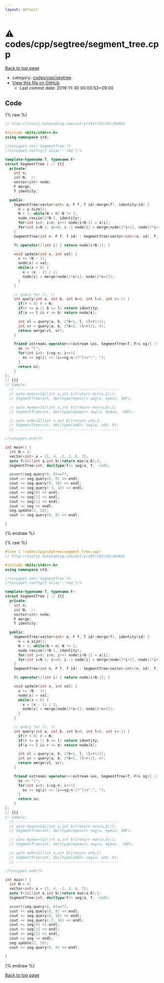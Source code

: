 ```yaml
---
layout: default
---
```


<!-- mathjax config similar to math.stackexchange -->
<script type="text/javascript" async
  src="https://cdnjs.cloudflare.com/ajax/libs/mathjax/2.7.5/MathJax.js?config=TeX-MML-AM_CHTML">
</script>
<script type="text/x-mathjax-config">
  MathJax.Hub.Config({
    TeX: { equationNumbers: { autoNumber: "AMS" }},
    tex2jax: {
      inlineMath: [ ['$','$'] ],
      processEscapes: true
    },
    "HTML-CSS": { matchFontHeight: false },
    displayAlign: "left",
    displayIndent: "2em"
  });
</script>

<script type="text/javascript" src="https://cdnjs.cloudflare.com/ajax/libs/jquery/3.4.1/jquery.min.js"></script>
<script src="https://cdn.jsdelivr.net/npm/jquery-balloon-js@1.1.2/jquery.balloon.min.js" integrity="sha256-ZEYs9VrgAeNuPvs15E39OsyOJaIkXEEt10fzxJ20+2I=" crossorigin="anonymous"></script>
<script type="text/javascript" src="../../../../assets/js/copy-button.js"></script>
<link rel="stylesheet" href="../../../../assets/css/copy-button.css" />


# :warning: codes/cpp/segtree/segment_tree.cpp

<a href="../../../../index.html">Back to top page</a>

* category: <a href="../../../../index.html#be3aa2b43feda595aa89da363e1e6700">codes/cpp/segtree</a>
* <a href="{{ site.github.repository_url }}/blob/master/codes/cpp/segtree/segment_tree.cpp">View this file on GitHub</a>
    - Last commit date: 2019-11-30 00:00:53+09:00




## Code

<a id="unbundled"></a>
{% raw %}
```cpp
// http://tsutaj.hatenablog.com/entry/2017/03/29/204841

#include <bits/stdc++.h>
using namespace std;

//%snippet.set('SegmentTree')%
//%snippet.config({'alias':'rmq'})%

template<typename T, typename F>
struct SegmentTree { // {{{
  private:
    int n; 
    int N;  // 
    vector<int> node;
    F merge;
    T identity;

  public:
    SegmentTree(vector<int> a, F f, T id):merge(f), identity(id) {
      n = a.size();
      N = 1; while(N < n) N *= 2;
      node.resize(2*N-1, identity);
      for(int i=0; i<n; i++) node[i+N-1] = a[i];
      for(int i=N-2; i>=0; i--) node[i] = merge(node[2*i+1], node[2*i+2]);
    }
    SegmentTree(int n, F f, T id) : SegmentTree(vector<int>(n, id), f, id) {}

    T& operator[](int i) { return node[i+N-1]; }

    void update(int x, int val) {
      x += (N - 1);
      node[x] = val;
      while(x > 0) {
        x = (x - 1) / 2;
        node[x] = merge(node[2*x+1], node[2*x+2]);
      }
    }

    // query for [l, r)
    int query(int a, int b, int k=0, int l=0, int r=-1) {
      if(r < 0) r = N;
      if(r <= a || b <= l) return identity;
      if(a <= l && r <= b) return node[k];

      int vl = query(a, b, 2*k+1, l, (l+r)/2);
      int vr = query(a, b, 2*k+2, (l+r)/2, r);
      return merge(vl, vr);
    }

    friend ostream& operator<<(ostream &os, SegmentTree<T, F>& sg){ //
      os << "[";
      for(int i=0; i<sg.n; i++){
        os << sg[i] << (i==sg.n-1?"]\n":", ");
      }
      return os;
    }
};
// }}}
// Sample:
  // -----------------------------------------------
  // auto mymin=[&](int a,int b){return min(a,b);};
  // SegmentTree<int, decltype(mymin)> seg(a, mymin, INF);

  // auto mymax=[&](int a,int b){return max(a,b);};
  // SegmentTree<int, decltype(mymax)> seg(a, mymax, -INF);

  // auto add=[&](int a,int b){return a+b;};
  // SegmentTree<int, decltype(add)> seg(a, add, 0);
  // -----------------------------------------------

//%snippet.end()%

int main() {
  int N = 6;
  vector<int> a = {1, 4, -2, 3, 6, 7};
  auto f=[&](int a,int b){return max(a,b);};
  SegmentTree<int, decltype(f)> seg(a, f, -1e9);

  assert(seg.query(0, 8)==7);
  cout << seg.query(0, 8) << endl;
  cout << seg.query(0, 10) << endl;
  cout << seg.query(-3, 10) << endl;
  cout << seg[0] << endl;
  cout << seg[1] << endl;
  cout << seg[2] << endl;
  cout << seg << endl;
  seg.update(2, 10);
  cout << seg.query(0, 8) << endl;

}

```
{% endraw %}

<a id="bundled"></a>
{% raw %}
```cpp
#line 1 "codes/cpp/segtree/segment_tree.cpp"
// http://tsutaj.hatenablog.com/entry/2017/03/29/204841

#include <bits/stdc++.h>
using namespace std;

//%snippet.set('SegmentTree')%
//%snippet.config({'alias':'rmq'})%

template<typename T, typename F>
struct SegmentTree { // {{{
  private:
    int n; 
    int N;  // 
    vector<int> node;
    F merge;
    T identity;

  public:
    SegmentTree(vector<int> a, F f, T id):merge(f), identity(id) {
      n = a.size();
      N = 1; while(N < n) N *= 2;
      node.resize(2*N-1, identity);
      for(int i=0; i<n; i++) node[i+N-1] = a[i];
      for(int i=N-2; i>=0; i--) node[i] = merge(node[2*i+1], node[2*i+2]);
    }
    SegmentTree(int n, F f, T id) : SegmentTree(vector<int>(n, id), f, id) {}

    T& operator[](int i) { return node[i+N-1]; }

    void update(int x, int val) {
      x += (N - 1);
      node[x] = val;
      while(x > 0) {
        x = (x - 1) / 2;
        node[x] = merge(node[2*x+1], node[2*x+2]);
      }
    }

    // query for [l, r)
    int query(int a, int b, int k=0, int l=0, int r=-1) {
      if(r < 0) r = N;
      if(r <= a || b <= l) return identity;
      if(a <= l && r <= b) return node[k];

      int vl = query(a, b, 2*k+1, l, (l+r)/2);
      int vr = query(a, b, 2*k+2, (l+r)/2, r);
      return merge(vl, vr);
    }

    friend ostream& operator<<(ostream &os, SegmentTree<T, F>& sg){ //
      os << "[";
      for(int i=0; i<sg.n; i++){
        os << sg[i] << (i==sg.n-1?"]\n":", ");
      }
      return os;
    }
};
// }}}
// Sample:
  // -----------------------------------------------
  // auto mymin=[&](int a,int b){return min(a,b);};
  // SegmentTree<int, decltype(mymin)> seg(a, mymin, INF);

  // auto mymax=[&](int a,int b){return max(a,b);};
  // SegmentTree<int, decltype(mymax)> seg(a, mymax, -INF);

  // auto add=[&](int a,int b){return a+b;};
  // SegmentTree<int, decltype(add)> seg(a, add, 0);
  // -----------------------------------------------

//%snippet.end()%

int main() {
  int N = 6;
  vector<int> a = {1, 4, -2, 3, 6, 7};
  auto f=[&](int a,int b){return max(a,b);};
  SegmentTree<int, decltype(f)> seg(a, f, -1e9);

  assert(seg.query(0, 8)==7);
  cout << seg.query(0, 8) << endl;
  cout << seg.query(0, 10) << endl;
  cout << seg.query(-3, 10) << endl;
  cout << seg[0] << endl;
  cout << seg[1] << endl;
  cout << seg[2] << endl;
  cout << seg << endl;
  seg.update(2, 10);
  cout << seg.query(0, 8) << endl;

}

```
{% endraw %}

<a href="../../../../index.html">Back to top page</a>

